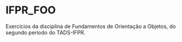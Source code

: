 # IFPR_FOO
 Exercícios da disciplina de Fundamentos de Orientação a Objetos, do segundo período do TADS-IFPR.
